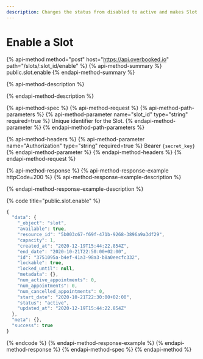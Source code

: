 ```yaml
---
description: Changes the status from disabled to active and makes Slot publicly visible.
---
```


# Enable a Slot

{% api-method method="post" host="https://api.overbooked.io" path="/slots/:slot\_id/enable" %}
{% api-method-summary %}
public.slot.enable
{% endapi-method-summary %}

{% api-method-description %}

{% endapi-method-description %}

{% api-method-spec %}
{% api-method-request %}
{% api-method-path-parameters %}
{% api-method-parameter name="slot\_id" type="string" required=true %}
Unique identifier for the Slot.
{% endapi-method-parameter %}
{% endapi-method-path-parameters %}

{% api-method-headers %}
{% api-method-parameter name="Authorization" type="string" required=true %}
Bearer `{secret_key}`
{% endapi-method-parameter %}
{% endapi-method-headers %}
{% endapi-method-request %}

{% api-method-response %}
{% api-method-response-example httpCode=200 %}
{% api-method-response-example-description %}

{% endapi-method-response-example-description %}

{% code title="public.slot.enable" %}
```javascript
{
  "data": {
    "_object": "slot",
    "available": true,
    "resource_id": "5b003c67-f69f-471b-9268-3896a9a3df29",
    "capacity": 1,
    "created_at": "2020-12-19T15:44:22.854Z",
    "end_date": "2020-10-21T22:50:00+02:00",
    "id": "3751095a-b4ef-41a3-98a3-b8a0eecfc332",
    "lockable": true,
    "locked_until": null,
    "metadata": {},
    "num_active_appointments": 0,
    "num_appointments": 0,
    "num_cancelled_appointments": 0,
    "start_date": "2020-10-21T22:30:00+02:00",
    "status": "active",
    "updated_at": "2020-12-19T15:44:22.854Z"
  },
  "meta": {},
  "success": true
}
```
{% endcode %}
{% endapi-method-response-example %}
{% endapi-method-response %}
{% endapi-method-spec %}
{% endapi-method %}



